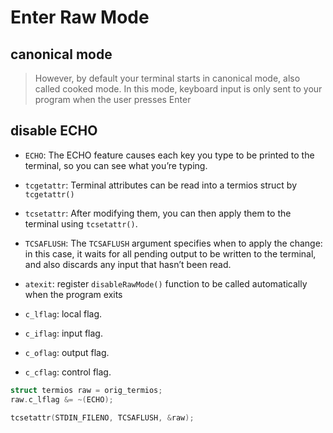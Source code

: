 # Enter Raw Mode

## canonical mode

> However, by default your terminal starts in canonical mode, also called cooked mode. In this mode, keyboard input is only sent to your program when the user presses Enter

## disable ECHO

- `ECHO`: The ECHO feature causes each key you type to be printed to the terminal, so you can see what you’re typing.

* `tcgetattr`: Terminal attributes can be read into a termios struct by `tcgetattr()`
* `tcsetattr`: After modifying them, you can then apply them to the terminal using `tcsetattr()`.
* `TCSAFLUSH`: The `TCSAFLUSH` argument specifies when to apply the change: in this case, it waits for all pending output to be written to the terminal, and also discards any input that hasn’t been read.

* `atexit`: register `disableRawMode()` function to be called automatically when the program exits
* `c_lflag`: local flag.
* `c_iflag`: input flag.
* `c_oflag`: output flag.
* `c_cflag`: control flag.

```c
struct termios raw = orig_termios;
raw.c_lflag &= ~(ECHO);

tcsetattr(STDIN_FILENO, TCSAFLUSH, &raw);
```
